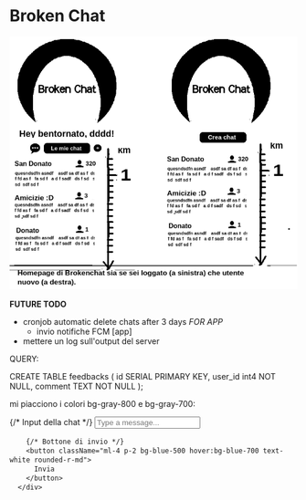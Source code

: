 # Broken Chat

![alt text](preview.png "First preview app")


**FUTURE TODO**
 - cronjob automatic delete chats after 3 days
  *FOR APP*
    - invio notifiche FCM [app]
 - mettere un log sull'output del server 


QUERY:

CREATE TABLE feedbacks (
  id SERIAL PRIMARY KEY,
  user_id int4 NOT NULL,
  comment TEXT NOT NULL
);



mi piacciono i colori bg-gray-800 e bg-gray-700:

<div className="flex items-center p-4 bg-gray-800 text-white">
        {/* Input della chat */}
        <input
          type="text"
          placeholder="Type a message..."
          className="flex-1 p-2 bg-gray-700 text-white rounded-l-md"
        />
        
        {/* Bottone di invio */}
        <button className="ml-4 p-2 bg-blue-500 hover:bg-blue-700 text-white rounded-r-md">
          Invia
        </button>
      </div>